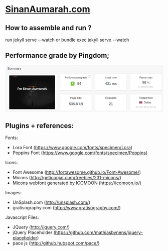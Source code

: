 # [SinanAumarah.com](https://sinanaumarah.com)

## How to assemble and run ?
run jekyll serve --watch
or
bundle exec jekyll serve --watch


## Performance grade by Pingdom;
![Pingdom](assets/images/pingdom.png "Pingdom results")



## Plugins + references:

Fonts:
 - Lora Font (https://www.google.com/fonts/specimen/Lora)
 - Poppins Font (https://www.google.com/fonts/specimen/Poppins)

Icons:
 - Font Awesome (http://fortawesome.github.io/Font-Awesome/)
 - Micons (http://geticonjar.com/freebies/231-micons/)
 - Micons webfont generated by ICOMOON (https://icomoon.io/)

Images:
 - UnSplash.com (http://unsplash.com/)
 - gratisography.com (http://www.gratisography.com/)

Javascript Files:

 - JQuery (http://jquery.com/)
 - jQuery Placeholder (https://github.com/mathiasbynens/jquery-placeholder)
 - pace js (http://github.hubspot.com/pace/)



